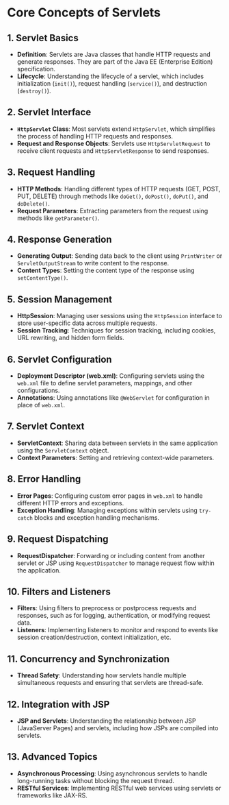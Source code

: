 
# Core Concepts of Servlets

## 1. Servlet Basics
- **Definition**: Servlets are Java classes that handle HTTP requests and generate responses. They are part of the Java EE (Enterprise Edition) specification.
- **Lifecycle**: Understanding the lifecycle of a servlet, which includes initialization (`init()`), request handling (`service()`), and destruction (`destroy()`).

## 2. Servlet Interface
- **`HttpServlet` Class**: Most servlets extend `HttpServlet`, which simplifies the process of handling HTTP requests and responses.
- **Request and Response Objects**: Servlets use `HttpServletRequest` to receive client requests and `HttpServletResponse` to send responses.

## 3. Request Handling
- **HTTP Methods**: Handling different types of HTTP requests (GET, POST, PUT, DELETE) through methods like `doGet()`, `doPost()`, `doPut()`, and `doDelete()`.
- **Request Parameters**: Extracting parameters from the request using methods like `getParameter()`.

## 4. Response Generation
- **Generating Output**: Sending data back to the client using `PrintWriter` or `ServletOutputStream` to write content to the response.
- **Content Types**: Setting the content type of the response using `setContentType()`.

## 5. Session Management
- **HttpSession**: Managing user sessions using the `HttpSession` interface to store user-specific data across multiple requests.
- **Session Tracking**: Techniques for session tracking, including cookies, URL rewriting, and hidden form fields.

## 6. Servlet Configuration
- **Deployment Descriptor (web.xml)**: Configuring servlets using the `web.xml` file to define servlet parameters, mappings, and other configurations.
- **Annotations**: Using annotations like `@WebServlet` for configuration in place of `web.xml`.

## 7. Servlet Context
- **ServletContext**: Sharing data between servlets in the same application using the `ServletContext` object.
- **Context Parameters**: Setting and retrieving context-wide parameters.

## 8. Error Handling
- **Error Pages**: Configuring custom error pages in `web.xml` to handle different HTTP errors and exceptions.
- **Exception Handling**: Managing exceptions within servlets using `try-catch` blocks and exception handling mechanisms.

## 9. Request Dispatching
- **RequestDispatcher**: Forwarding or including content from another servlet or JSP using `RequestDispatcher` to manage request flow within the application.

## 10. Filters and Listeners
- **Filters**: Using filters to preprocess or postprocess requests and responses, such as for logging, authentication, or modifying request data.
- **Listeners**: Implementing listeners to monitor and respond to events like session creation/destruction, context initialization, etc.

## 11. Concurrency and Synchronization
- **Thread Safety**: Understanding how servlets handle multiple simultaneous requests and ensuring that servlets are thread-safe.

## 12. Integration with JSP
- **JSP and Servlets**: Understanding the relationship between JSP (JavaServer Pages) and servlets, including how JSPs are compiled into servlets.

## 13. Advanced Topics
- **Asynchronous Processing**: Using asynchronous servlets to handle long-running tasks without blocking the request thread.
- **RESTful Services**: Implementing RESTful web services using servlets or frameworks like JAX-RS.
